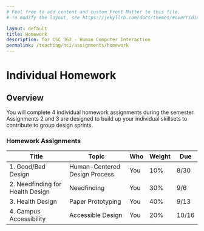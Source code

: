 ```yaml
---
# Feel free to add content and custom Front Matter to this file.
# To modify the layout, see https://jekyllrb.com/docs/themes/#overriding-theme-defaults

layout: default
title: Homework
description: for CSC 362 - Human Computer Interaction
permalink: /teaching/hci/assignments/homework
---
```


# Individual Homework

## Overview 
You will complete 4 individual homework assignments during the semester. Assignments
2 and 3 are designed to build up your individual skillsets to contribute to group design
sprints.

### Homework Assignments

| Title | Topic | Who | Weight | Due | 
|-------|-------|-----|--------|-----|
| 1. Good/Bad Design | Human-Centered Design Process | You | 10% | 8/30 | 
| 2. Needfinding for Health Design | Needfinding | You | 30% | 9/6 | 
| 3. Health Design | Paper Prototyping | You | 40% | 9/13 | 
| 4. Campus Accessibility | Accessible Design | You | 20% | 10/16 | 
